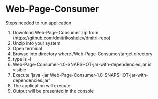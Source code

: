 # Web-Page-Consumer

Steps needed to run application <br/>
1. Download Web-Page-Consumer zip from (https://github.com/dmitrikoshelev/dmitri-repo)<br/>
2. Unzip into your system
3. Open terminal<br/>
4. Browse into directory where /Web-Page-Consumer/target directory
5. type ls -l
6. Web-Page-Consumer-1.0-SNAPSHOT-jar-with-dependencies.jar is visible<br/>
6. Execute 'java -jar Web-Page-Consumer-1.0-SNAPSHOT-jar-with-dependencies.jar'<br/>
7. The application will execute<br/>
8. Output will be presented in the console<br/>

